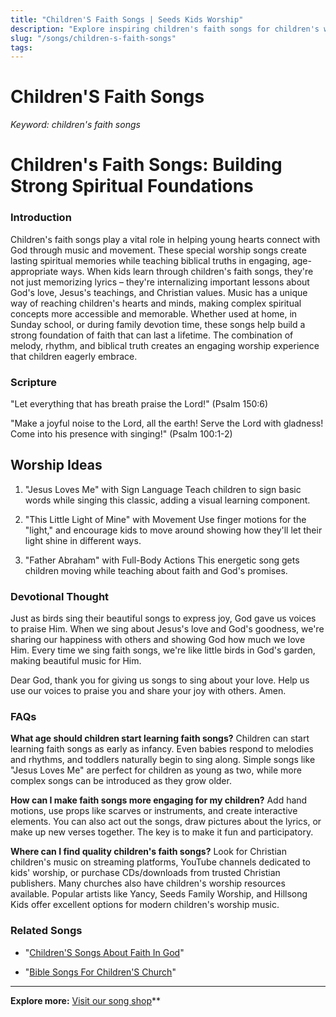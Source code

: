 ```yaml
---
title: "Children'S Faith Songs | Seeds Kids Worship"
description: "Explore inspiring children's faith songs for children's worship and faith development. Biblical music resources for families and ministry."
slug: "/songs/children-s-faith-songs"
tags:
---
```


# Children'S Faith Songs

_Keyword: children's faith songs_

# Children's Faith Songs: Building Strong Spiritual Foundations

### Introduction
Children's faith songs play a vital role in helping young hearts connect with God through music and movement. These special worship songs create lasting spiritual memories while teaching biblical truths in engaging, age-appropriate ways. When kids learn through children's faith songs, they're not just memorizing lyrics – they're internalizing important lessons about God's love, Jesus's teachings, and Christian values. Music has a unique way of reaching children's hearts and minds, making complex spiritual concepts more accessible and memorable. Whether used at home, in Sunday school, or during family devotion time, these songs help build a strong foundation of faith that can last a lifetime. The combination of melody, rhythm, and biblical truth creates an engaging worship experience that children eagerly embrace.

### Scripture
"Let everything that has breath praise the Lord!" (Psalm 150:6)

"Make a joyful noise to the Lord, all the earth! Serve the Lord with gladness! Come into his presence with singing!" (Psalm 100:1-2)

## Worship Ideas
1. "Jesus Loves Me" with Sign Language
Teach children to sign basic words while singing this classic, adding a visual learning component.

2. "This Little Light of Mine" with Movement
Use finger motions for the "light," and encourage kids to move around showing how they'll let their light shine in different ways.

3. "Father Abraham" with Full-Body Actions
This energetic song gets children moving while teaching about faith and God's promises.

### Devotional Thought
Just as birds sing their beautiful songs to express joy, God gave us voices to praise Him. When we sing about Jesus's love and God's goodness, we're sharing our happiness with others and showing God how much we love Him. Every time we sing faith songs, we're like little birds in God's garden, making beautiful music for Him.

Dear God, thank you for giving us songs to sing about your love. Help us use our voices to praise you and share your joy with others. Amen.

### FAQs

**What age should children start learning faith songs?**
Children can start learning faith songs as early as infancy. Even babies respond to melodies and rhythms, and toddlers naturally begin to sing along. Simple songs like "Jesus Loves Me" are perfect for children as young as two, while more complex songs can be introduced as they grow older.

**How can I make faith songs more engaging for my children?**
Add hand motions, use props like scarves or instruments, and create interactive elements. You can also act out the songs, draw pictures about the lyrics, or make up new verses together. The key is to make it fun and participatory.

**Where can I find quality children's faith songs?**
Look for Christian children's music on streaming platforms, YouTube channels dedicated to kids' worship, or purchase CDs/downloads from trusted Christian publishers. Many churches also have children's worship resources available. Popular artists like Yancy, Seeds Family Worship, and Hillsong Kids offer excellent options for modern children's worship music.

### Related Songs

- "[Children'S Songs About Faith In God](/songs/children-s-songs-about-faith-in-god/)"

- "[Bible Songs For Children'S Church](/songs/bible-songs-for-children-s-church/)"

---

**Explore more:** [Visit our song shop](https://seedskidsworship.com/shop)**

<!-- Schema Markup -->
<script type="application/ld+json">
{
  "@context": "https://schema.org",
  "@type": "MusicRecording",
  "name": "Children'S Faith Songs",
  "byArtist": {
    "@type": "MusicGroup",
    "name": "Seeds Kids Worship"
  },
  "isFamilyFriendly": true,
  "url": "https://seedskidsworship.com/songs/children-s-faith-songs/"
}
</script>